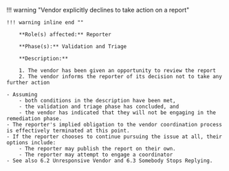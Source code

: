 !!! warning "Vendor explicitly declines to take action on a report"

    !!! warning inline end ""

        **Role(s) affected:** Reporter

        **Phase(s):** Validation and Triage

        **Description:**

        1. The vendor has been given an opportunity to review the report
        2. The vendor informs the reporter of its decision not to take any further action

    - Assuming 
        - both conditions in the description have been met,
        - the validation and triage phase has concluded, and
        - the vendor has indicated that they will not be engaging in the remediation phase. 
    - The reporter's implied obligation to the vendor coordination process is effectively terminated at this point. 
    - If the reporter chooses to continue pursuing the issue at all, their options include:
        - The reporter may publish the report on their own.
        - The reporter may attempt to engage a coordinator
    - See also 6.2 Unresponsive Vendor and 6.3 Somebody Stops Replying.

